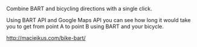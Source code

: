 Combine BART and bicycling directions with a single click. 

Using BART API and Google Maps API you can see how long it would take you to get from point A to point B using BART and your bicycle. 

http://maciejkus.com/bike-bart/
